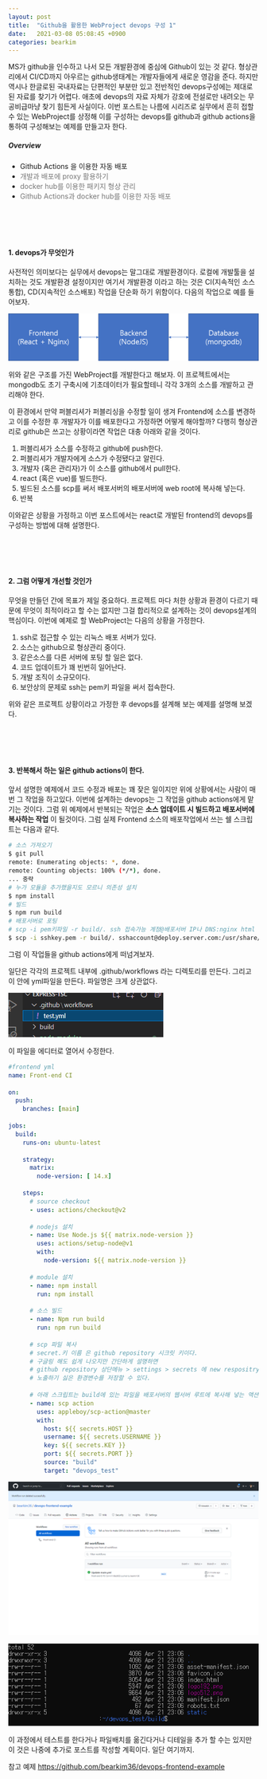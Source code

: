 ```yaml
---
layout: post
title:  "Github을 활용한 WebProject devops 구성 1"
date:   2021-03-08 05:08:45 +0900
categories: bearkim
---
```


MS가 github을 인수하고 나서 모든 개발환경에 중심에 Github이 있는 것 같다. 형상관리에서 CI/CD까지 아우르는 github생태계는 개발자들에게 새로운 영감을 준다. 하지만 역시나 한글로된 국내자료는 단편적인 부분만 있고 전반적인 devops구성에는 제대로 된 자료를 찾기가 어렵다. 애초에 devops의 자료 자체가 강호에 전설로만 내려오는 무공비급마냥 찾기 힘든게 사실이다. 이번 포스트는 나름에 시리즈로 실무에서 흔히 접할 수 있는 WebProject를 상정해 이를 구성하는 devops를 github과 github actions을 통하여 구성해보는 예제를 만들고자 한다.

##### Overview
- Github Actions 을 이용한 자동 배포
- <span style="color:#777777">개발과 배포에 proxy 활용하기</span>
- <span style="color:#777777">docker hub를 이용한 패키지 형상 관리</span>
- <span style="color:#777777">Github Actions과 docker hub를 이용한 자동 배포</span>
  
# &nbsp;
#### 1. devops가 무엇인가

사전적인 의미보다는 실무에서 devops는 말그대로 개발환경이다. 로컬에 개발툴을 설치하는 것도 개발환경 설정이지만 여기서 개발환경 이라고 하는 것은 CI(지속적인 소스통합), CD(지속적인 소스배포) 작업을 단순화 하기 위함이다. 다음의 작업으로 예를 들어보자.

![WebProject 논리 구조도](/files/posts/2021-03-08/image1.png)

위와 같은 구조를 가진 WebProject를 개발한다고 해보자. 이 프로젝트에서는 mongodb도 초기 구축시에 기초데이터가 필요할테니 각각 3개의 소스를 개발하고 관리해야 한다.

이 환경에서 만약 퍼블리셔가 퍼블리싱을 수정할 일이 생겨 Frontend에 소스를 변경하고 이를 수정한 후 개발자가 이를 배포한다고 가정하면 어떻게 해야할까? 다행히 형상관리로 github은 쓰고는 상황이라면 작업은 대충 아래와 같을 것이다.

1. 퍼블리셔가 소스를 수정하고 github에 push한다.
2. 퍼블리셔가 개발자에게 소스가 수정됐다고 알린다.
3. 개발자 (혹은 관리자)가 이 소스를 github에서 pull한다.
4. react (혹은 vue)를 빌드한다.
5. 빌드된 소스를 scp를 써서 배포서버의 배포서버에 web root에 복사해 넣는다.
6. 반복

이와같은 상황을 가정하고 이번 포스트에서는 react로 개발된 frontend의 devops를 구성하는 방법에 대해 설명한다.

# &nbsp;
#### 2. 그럼 어떻게 개선할 것인가

무엇을 만들던 간에 목표가 제일 중요하다. 프로젝트 마다 처한 상황과 환경이 다르기 때문에 무엇이 최적이라고 할 수는 없지만 그걸 합리적으로 설계하는 것이 devops설계의 핵심이다. 이번에 예제로 할 WebProject는 다음의 상황을 가정한다.

1. ssh로 접근할 수 있는 리눅스 배포 서버가 있다.
2. 소스는 github으로 형상관리 중이다.
3. 같은소스를 다른 서버에 포팅 할 일은 없다.
4. 코드 업데이트가 꽤 빈번히 일어난다.
5. 개발 조직이 소규모이다.
6. 보안상의 문제로 ssh는 pem키 파일을 써서 접속한다.

위와 같은 프로젝트 상황이라고 가정한 후 devops를 설계해 보는 예제를 설명해 보겠다.


# &nbsp;
#### 3. 반복해서 하는 일은 github actions이 한다.

앞서 설명한 예제에서 코드 수정과 배포는 꽤 잦은 일이지만 위에 상황에서는 사람이 매번 그 작업을 하고있다. 이번에 설계하는 devops는 그 작업을 github actions에게 맡기는 것이다. 그럼 위 예제에서 반복되는 작업은 __소스 업데이트 시 빌드하고 배포서버에 복사하는 작업__ 이 될것이다. 그럼 실제 Frontend 소스의 배포작업에서 쓰는 쉘 스크립트는 다음과 같다.


```sh
# 소스 가져오기
$ git pull
remote: Enumerating objects: *, done.
remote: Counting objects: 100% (*/*), done.
... 중략
# 누가 모듈을 추가했을지도 모르니 의존성 설치
$ npm install
# 빌드
$ npm run build
# 배포서버로 포팅
# scp -i pem키파일 -r build/. ssh 접속가능 계정@배포서버 IP나 DNS:nginx html 루트
$ scp -i sshkey.pem -r build/. sshaccount@deploy.server.com:/usr/share/nginx/html/
```


그럼 이 작업들을 github actions에게 떠넘겨보자.

일단은 각각의 프로젝트 내부에 .github/workflows 라는 디렉토리를 만든다. 그리고 이 안에 yml파일을 만든다. 파일명은 크게 상관없다.

![yml 디렉토리 구조](/files/posts/2021-03-08/image2.png)

이 파일을 에디터로 열어서 수정한다.

```yml
#frontend yml
name: Front-end CI

on:
  push:
    branches: [main]

jobs:
  build:    
    runs-on: ubuntu-latest

    strategy:
      matrix:
        node-version: [ 14.x]

    steps:
      # source checkout
      - uses: actions/checkout@v2

      # nodejs 설치
      - name: Use Node.js ${{ matrix.node-version }}
        uses: actions/setup-node@v1
        with:
          node-version: ${{ matrix.node-version }}
      
      # module 설치
      - name: npm install
        run: npm install

      # 소스 빌드
      - name: Npm run build
        run: npm run build

      # scp 파일 복사
      # secret.키 이름 은 github repository 시크릿 키이다. 
      # 구글링 해도 쉽게 나오지만 간단하게 설명하면 
      # github repository 상단메뉴 > settings > secrets 에 new respositry secret 버튼으로 
      # 노출하기 싫은 환경변수를 저장할 수 있다.

      # 아래 스크립트는 build에 있는 파일을 배포서버의 웹서버 루트에 복사해 넣는 액션이다.
      - name: scp action
        uses: appleboy/scp-action@master
        with:
          host: ${{ secrets.HOST }}
          username: ${{ secrets.USERNAME }}
          key: ${{ secrets.KEY }}
          port: ${{ secrets.PORT }}
          source: "build"
          target: "devops_test"

```


![액션 실행 완료](/files/posts/2021-03-08/image03.png)


![파일 업로드 완료](/files/posts/2021-03-08/image04.png)

이 과정에서 테스트를 한다거나 파일배치를 옮긴다거나 디테일을 추가 할 수는 있지만 이 것은 나중에 추가로 포스트를 작성할 계획이다. 일단 여기까지. 

참고 예제
https://github.com/bearkim36/devops-frontend-example


# &nbsp;
